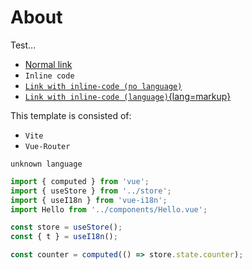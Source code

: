 # About

Test...

- [Normal link](#)
- `Inline code`
- [`Link with inline-code (no language)`](#)
- [`Link with inline-code (language)`{lang=markup}](#)

This template is consisted of:

- `Vite`
- `Vue-Router`

```
unknown language
```

```javascript
import { computed } from 'vue';
import { useStore } from '../store';
import { useI18n } from 'vue-i18n';
import Hello from '../components/Hello.vue';

const store = useStore();
const { t } = useI18n();

const counter = computed(() => store.state.counter);
```
